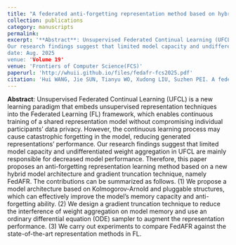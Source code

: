 ```yaml
---
title: "A federated anti-forgetting representation method based on hybrid model architecture and gradient truncation"
collection: publications
category: manuscripts
permalink:
excerpt: '**Abstract**: Unsupervised Federated Continual Learning (UFCL) is a new learning paradigm that embeds unsupervised representation techniques into the Federated Learning (FL) framework, which enables continuous training of a shared representation model without compromising individual participants’ data privacy. However, the continuous learning process may cause catastrophic forgetting in the model, reducing generated representations’ performance.
Our research findings suggest that limited model capacity and undifferentiated weight aggregation in UFCL are mainly responsible for decreased model performance. Therefore, this paper proposes an anti-forgetting representation learning method based on a new hybrid model architecture and gradient truncation technique, namely FedAFR. The contributions can be summarized as follows. (1) We propose a model architecture based on Kolmogorov-Arnold and pluggable structures, which can effectively improve the model’s memory capacity and anti-forgetting ability. (2) We design a gradient truncation technique to reduce the interference of weight aggregation on model memory and use an ordinary differential equation (ODE) sampler to augment the representation performance. (3) We carry out experiments to compare FedAFR against the state-of-the-art representation methods in FL.
date: Aug. 2025
venue: 'Volume 19'
venue: 'Frontiers of Computer Science(FCS)'
paperurl: 'http://whuii.github.io/files/fedafr-fcs2025.pdf'
citation: 'Hui WANG, Jie SUN, Tianyu WO, Xudong LIU, Suzhen PEI. A federated anti-forgetting representation method based on hybrid model architecture and gradient truncation. Front. Comput. Sci., 2025, 19(6): 196339 https://doi.org/10.1007/s11704-024-40557-w'
---
```


**Abstract**: Unsupervised Federated Continual Learning (UFCL) is a new learning paradigm that embeds unsupervised representation techniques into the Federated Learning (FL) framework, which enables continuous training of a shared representation model without compromising individual participants’ data privacy. However, the continuous learning process may cause catastrophic forgetting in the model, reducing generated representations’ performance.
Our research findings suggest that limited model capacity and undifferentiated weight aggregation in UFCL are mainly responsible for decreased model performance. Therefore, this paper proposes an anti-forgetting representation learning method based on a new hybrid model architecture and gradient truncation technique, namely FedAFR. The contributions can be summarized as follows. (1) We propose a model architecture based on Kolmogorov-Arnold and pluggable structures, which can effectively improve the model’s memory capacity and anti-forgetting ability. (2) We design a gradient truncation technique to reduce the interference of weight aggregation on model memory and use an ordinary differential equation (ODE) sampler to augment the representation performance. (3) We carry out experiments to compare FedAFR against the state-of-the-art representation methods in FL.

